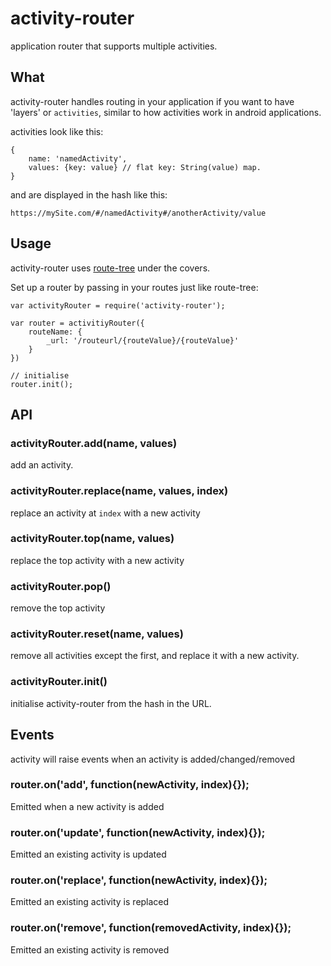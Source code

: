 # activity-router

application router that supports multiple activities.

## What

activity-router handles routing in your application if you want to have 'layers' or `activities`, similar to how activities work in android applications.

activities look like this:

```
{
    name: 'namedActivity',
    values: {key: value} // flat key: String(value) map.
}
```

and are displayed in the hash like this:

```
https://mySite.com/#/namedActivity#/anotherActivity/value
```

## Usage

activity-router uses [route-tree](https://github.com/KoryNunn/route-tree) under the covers.

Set up a router by passing in your routes just like route-tree:

```
var activityRouter = require('activity-router');

var router = activitiyRouter({
    routeName: {
        _url: '/routeurl/{routeValue}/{routeValue}'
    }
})

// initialise
router.init();
```

## API

### activityRouter.add(name, values)

add an activity.

### activityRouter.replace(name, values, index)

replace an activity at `index` with a new activity

### activityRouter.top(name, values)

replace the top activity with a new activity

### activityRouter.pop()

remove the top activity

### activityRouter.reset(name, values)

remove all activities except the first, and replace it with a new activity.

### activityRouter.init()

initialise activity-router from the hash in the URL.

## Events

activity will raise events when an activity is added/changed/removed

### router.on('add', function(newActivity, index){});

Emitted when a new activity is added

### router.on('update', function(newActivity, index){});

Emitted an existing activity is updated

### router.on('replace', function(newActivity, index){});

Emitted an existing activity is replaced

### router.on('remove', function(removedActivity, index){});

Emitted an existing activity is removed